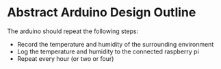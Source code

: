# Abstract Arduino Design Outline

The arduino should repeat the following steps:

- Record the temperature and humidity of the surrounding environment
- Log the temperature and humidity to the connected raspberry pi
- Repeat every hour (or two or four)
